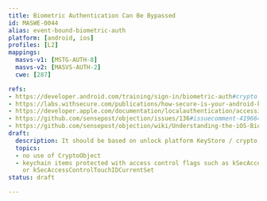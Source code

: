 ```yaml
---
title: Biometric Authentication Can Be Bypassed
id: MASWE-0044
alias: event-bound-biometric-auth
platform: [android, ios]
profiles: [L2]
mappings:
  masvs-v1: [MSTG-AUTH-8]
  masvs-v2: [MASVS-AUTH-2]
  cwe: [287]

refs:
- https://developer.android.com/training/sign-in/biometric-auth#crypto
- https://labs.withsecure.com/publications/how-secure-is-your-android-keystore-authentication
- https://developer.apple.com/documentation/localauthentication/accessing_keychain_items_with_face_id_or_touch_id
- https://github.com/sensepost/objection/issues/136#issuecomment-419664574
- https://github.com/sensepost/objection/wiki/Understanding-the-iOS-Biometrics-Bypass
draft:
  description: It should be based on unlock platform KeyStore / crypto, use CryptoObject
  topics:
  - no use of CryptoObject
  - keychain items protected with access control flags such as kSecAccessControlTouchIDAny
    or kSecAccessControlTouchIDCurrentSet
status: draft

---
```


